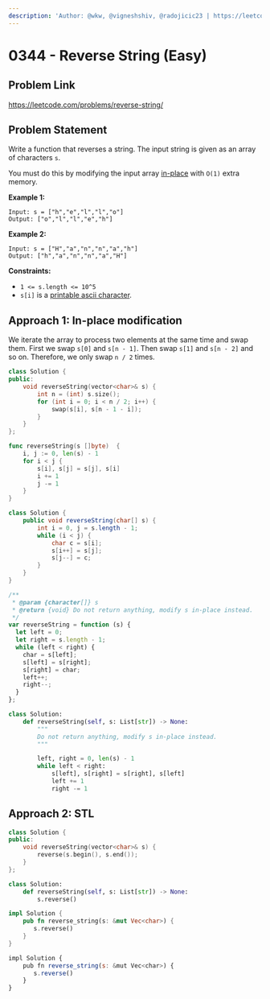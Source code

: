 ```yaml
---
description: 'Author: @wkw, @vigneshshiv, @radojicic23 | https://leetcode.com/problems/reverse-string/'
---
```


# 0344 - Reverse String (Easy)

## Problem Link

https://leetcode.com/problems/reverse-string/

## Problem Statement

Write a function that reverses a string. The input string is given as an array of characters `s`.

You must do this by modifying the input array [in-place](https://en.wikipedia.org/wiki/In-place_algorithm) with `O(1)` extra memory.

**Example 1:**

```
Input: s = ["h","e","l","l","o"]
Output: ["o","l","l","e","h"]
```

**Example 2:**

```
Input: s = ["H","a","n","n","a","h"]
Output: ["h","a","n","n","a","H"]
```

**Constraints:**

- `1 <= s.length <= 10^5`
- `s[i]` is a [printable ascii character](https://en.wikipedia.org/wiki/ASCII#Printable_characters).

## Approach 1: In-place modification

We iterate the array to process two elements at the same time and swap them. First we swap `s[0]` and `s[n - 1]`. Then swap `s[1]` and `s[n - 2]` and so on. Therefore, we only swap `n / 2` times.

<Tabs>
<TabItem value="cpp" label="C++">
<SolutionAuthor name="@wkw"/>

```cpp
class Solution {
public:
    void reverseString(vector<char>& s) {
        int n = (int) s.size();
        for (int i = 0; i < n / 2; i++) {
            swap(s[i], s[n - 1 - i]);
        }
    }
};
```

</TabItem>
<TabItem value="go" label="Go">
<SolutionAuthor name="@wkw"/>

```go
func reverseString(s []byte)  {
    i, j := 0, len(s) - 1
    for i < j {
        s[i], s[j] = s[j], s[i]
        i += 1
        j -= 1
    }
}
```

</TabItem>
<TabItem value="java" label="Java">
<SolutionAuthor name="@vigneshshiv"/>

```java
class Solution {
    public void reverseString(char[] s) {
        int i = 0, j = s.length - 1;
        while (i < j) {
            char c = s[i];
            s[i++] = s[j];
            s[j--] = c;
        }
    }
}
```

</TabItem>

<TabItem value="javascript" label="JavaScript">
<SolutionAuthor name="@radojicic23"/>

```javascript
/**
 * @param {character[]} s
 * @return {void} Do not return anything, modify s in-place instead.
 */
var reverseString = function (s) {
  let left = 0;
  let right = s.length - 1;
  while (left < right) {
    char = s[left];
    s[left] = s[right];
    s[right] = char;
    left++;
    right--;
  }
};
```

</TabItem>

<TabItem value="python" label="Python">
<SolutionAuthor name="@radojicic23"/>

```python
class Solution:
    def reverseString(self, s: List[str]) -> None:
        """
        Do not return anything, modify s in-place instead.
        """

        left, right = 0, len(s) - 1
        while left < right:
            s[left], s[right] = s[right], s[left]
            left += 1
            right -= 1
```

</TabItem>
</Tabs>

## Approach 2: STL

<Tabs>
<TabItem value="cpp" label="C++">
<SolutionAuthor name="@wkw"/>

```cpp
class Solution {
public:
    void reverseString(vector<char>& s) {
        reverse(s.begin(), s.end());
    }
};
```

</TabItem>

<TabItem value="py" label="Python">
<SolutionAuthor name="@wkw"/>

```py
class Solution:
    def reverseString(self, s: List[str]) -> None:
        s.reverse()
```

</TabItem>

<TabItem value="rust" label="Rust">
<SolutionAuthor name="@wkw"/>

```rust
impl Solution {
    pub fn reverse_string(s: &mut Vec<char>) {
       s.reverse()
    }
}
```

</TabItem>

<TabItem value="javascript" label="JavaScript">
<SolutionAuthor name="@radojicic23"/>

```javascript
impl Solution {
    pub fn reverse_string(s: &mut Vec<char>) {
       s.reverse()
    }
}
```

</TabItem>
</Tabs>
